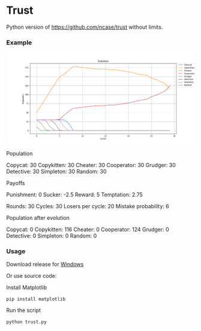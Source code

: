 # Trust

Python version of https://github.com/ncase/trust without limits.

### Example

<img src="example/graph.png" width="800">

Population

Copycat: 30
Copykitten: 30
Cheater: 30
Cooperator: 30
Grudger: 30
Detective: 30
Simpleton: 30
Random: 30

Payoffs

Punishment: 0
Sucker: -2.5
Reward: 5
Temptation: 2.75

Rounds: 30
Cycles: 30
Losers per cycle: 20
Mistake probability: 6

Population after evolution

Copycat: 0
Copykitten: 116
Cheater: 0
Cooperator: 124
Grudger: 0
Detective: 0
Simpleton: 0
Random: 0

### Usage

Download release for [Windows](https://github.com/ilyakotsar/trust/releases/download/v1.0.0/trust.exe)

Or use source code:

Install Matplotlib
```
pip install matplotlib
```

Run the script
```
python trust.py
```
